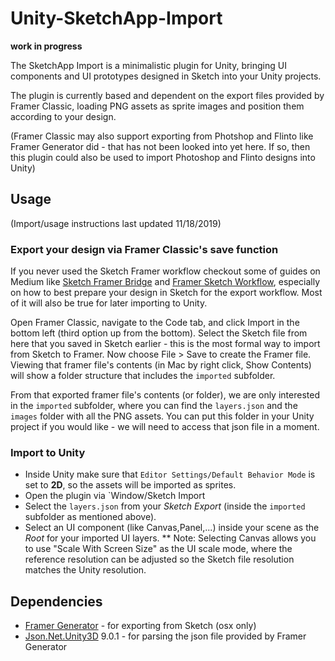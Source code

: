 # Unity-SketchApp-Import

**work in progress**

The SketchApp Import is a minimalistic plugin for Unity, bringing UI components and UI prototypes designed in Sketch into your Unity projects. 

The plugin is currently based and dependent on the export files provided by Framer Classic, loading PNG assets as sprite images and position them according to your design.

(Framer Classic may also support exporting from Photshop and Flinto like Framer Generator did - that has not been looked into yet here. If so, then this plugin could also be used to import Photoshop and Flinto designs into Unity)

## Usage

(Import/usage instructions last updated 11/18/2019)

### Export your design via Framer Classic's save function

If you never used the Sketch Framer workflow checkout some of guides on Medium like [Sketch Framer Bridge](https://blog.prototypr.io/build-the-bridge-between-sketch-and-framer-a3babf2cfa0f) and [Framer Sketch Workflow](https://medium.com/facebook-design/framer-sketch-an-intentional-workflow-f91ee2ee1cc1), especially on how to best prepare your design in Sketch for the export workflow. Most of it will also be true for later importing to Unity. 

Open Framer Classic, navigate to the Code tab, and click Import in the bottom left (third option up from the bottom). Select the Sketch file from here that you saved in Sketch earlier - this is the most formal way to import from Sketch to Framer. Now choose File > Save to create the Framer file. Viewing that framer file's contents (in Mac by right click, Show Contents) will show a folder structure that includes the `imported` subfolder.

From that exported framer file's contents (or folder), we are only interested in the `imported` subfolder, where you can find the `layers.json` and the `images` folder with all the PNG assets. You can put this folder in your Unity project if you would like - we will need to access that json file in a moment.

### Import to Unity

* Inside Unity make sure that `Editor Settings/Default Behavior Mode` is set to **2D**, so the assets will be imported as sprites.
* Open the plugin via `Window/Sketch Import
* Select the `layers.json` from your *Sketch Export* (inside the `imported` subfolder as mentioned above).
* Select an UI component (like Canvas,Panel,...) inside your scene as the *Root* for your imported UI layers.
** Note: Selecting Canvas allows you to use "Scale With Screen Size" as the UI scale mode, where the reference resolution can be adjusted so the Sketch file resolution matches the Unity resolution. 


## Dependencies

* [Framer Generator](https://github.com/koenbok/Framer#set-up-framer-library) - for exporting from Sketch (osx only)
* [Json.Net.Unity3D](https://github.com/SaladLab/Json.Net.Unity3D/releases) 9.0.1 - for parsing the json file provided by Framer Generator
